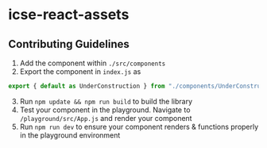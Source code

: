 # icse-react-assets

## Contributing Guidelines

1. Add the component within `./src/components`
2. Export the component in `index.js` as

```js
export { default as UnderConstruction } from "./components/UnderConstruction";
```

3. Run `npm update && npm run build` to build the library
4. Test your component in the playground. Navigate to `/playground/src/App.js` and render your component
5. Run `npm run dev` to ensure your component renders & functions properly in the playground environment
